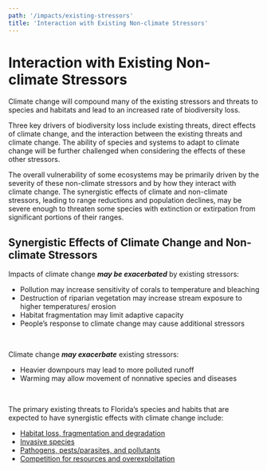 ```yaml
---
path: '/impacts/existing-stressors'
title: 'Interaction with Existing Non-climate Stressors'
---
```


# Interaction with Existing Non-climate Stressors

Climate change will compound many of the existing stressors and threats to species and habitats and lead to an increased rate of biodiversity loss.

Three key drivers of biodiversity loss include existing threats, direct effects of climate change, and the interaction between the existing threats and climate change. The ability of species and systems to adapt to climate change will be further challenged when considering the effects of these other stressors.

The overall vulnerability of some ecosystems may be primarily driven by the severity of these non-climate stressors and by how they interact with climate change. The synergistic effects of climate and non-climate stressors, leading to range reductions and population declines, may be severe enough to threaten some species with extinction or extirpation from significant portions of their ranges.

## Synergistic Effects of Climate Change and Non-climate Stressors

Impacts of climate change **_may be exacerbated_** by existing stressors:

- Pollution may increase sensitivity of corals to temperature and bleaching
- Destruction of riparian vegetation may increase stream exposure to higher temperatures/ erosion
- Habitat fragmentation may limit adaptive capacity
- People’s response to climate change may cause additional stressors

<br/>

Climate change **_may exacerbate_** existing stressors:

- Heavier downpours may lead to more polluted runoff
- Warming may allow movement of nonnative species and diseases

<br/>

The primary existing threats to Florida’s species and habits that are expected to have synergistic effects with climate change include:

- [Habitat loss, fragmentation and degradation](/impacts/existing-stressors/habitat-loss)
- [Invasive species](/impacts/existing-stressors/invasives)
- [Pathogens, pests/parasites, and pollutants](/impacts/existing-stressors/pathogens)
- [Competition for resources and overexploitation](/impacts/existing-stressors/competition)
